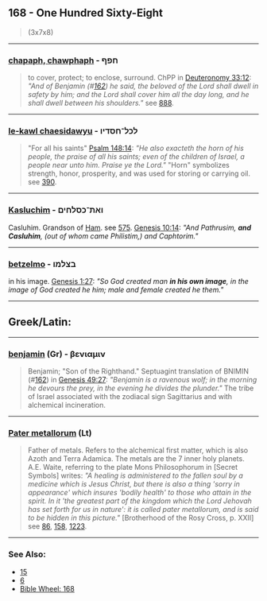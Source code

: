 ## 168 - One Hundred Sixty-Eight
> (3x7x8)

---

### [chapaph, chawphaph](/keys/ChPP) - חפף
> to cover, protect; to enclose, surround. ChPP in [Deuteronomy 33:12](http://biblehub.com/deuteronomy/33-12.htm): *"And of Benjamin (#[162](162)) he said, the beloved of the Lord shall dwell in safety by him; and the Lord shall cover him all the day long, and he shall dwell between his shoulders."* see [888](888).

---

### [le-kawl chaesidawyu](/keys/LKL-ChSDIV) - לכל־חסדיו
> "For all his saints" [Psalm 148:14](http://biblehub.com/psalms/148-14.htm): *"He also exacteth the horn of his people, the praise of all his saints; even of the children of Israel, a people near unto him. Praise ye the Lord."* "Horn" symbolizes strength, honor, prosperity, and was used for storing or carrying oil. see [390](390).

---

### [Kasluchim](/keys/VATh-KSLChIM) - ואת־כסלחים
Casluhim. Grandson of [Ham](/keys/ChM). see [575](575). [Genesis 10:14](https://biblehub.com/genesis/10-14.htm): *"And Pathrusim, **and Casluhim**, (out of whom came Philistim,) and Caphtorim."*

---

### [betzelmo](/keys/BTzLMV) - בצלמו
in his image. [Genesis 1:27](https://biblehub.com/genesis/1-27.htm): *"So God created man **in his own image**, in the image of God created he him; male and female created he them."*

---

## Greek/Latin:

---

### [benjamin](/greek?word=beniamin) (Gr) - βενιαμιν
> Benjamin; "Son of the Righthand." Septuagint translation of BNIMIN (#[162](162)) in [Genesis 49:27](http://biblehub.com/genesis/49-27.htm): *"Benjamin is a ravenous wolf; in the morning he devours the prey, in the evening he divides the plunder."* The tribe of Israel associated with the zodiacal sign Sagittarius and with alchemical incineration.

---

### [Pater metallorum](/latin?word=pater+metallorum) (Lt)
> Father of metals. Refers to the alchemical first matter, which is also Azoth and Terra Adamica. The metals are the 7 inner holy planets. A.E. Waite, referring to the plate Mons Philosophorum in [Secret Symbols] writes: *"A healing is administered to the fallen soul by a medicine which is Jesus Christ, but there is also a thing 'sorry in appearance' which insures 'bodily health' to those who attain in the spirit. In it 'the greatest part of the kingdom which the Lord Jehovah has set forth for us in nature': it is called pater metallorum, and is said to be hidden in this picture."* [Brotherhood of the Rosy Cross, p. XXII] see [86](86), [158](158), [1223](1223).

---

### See Also:

- [15](15)
- [6](6)
- [Bible Wheel: 168](https://www.biblewheel.com//GR/GR_Database.php?SearchBy_Gematria=168)
